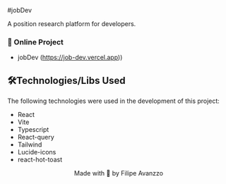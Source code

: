 #jobDev 

A position research platform for developers.

### 🔗  Online Project
*  jobDev (https://job-dev.vercel.app))

## 🛠️Technologies/Libs Used

The following technologies were used in the development of this project:


- React 
- Vite
- Typescript
- React-query
- Tailwind
- Lucide-icons
- react-hot-toast


<p align="center">Made with 💙 by Filipe Avanzzo</p>
